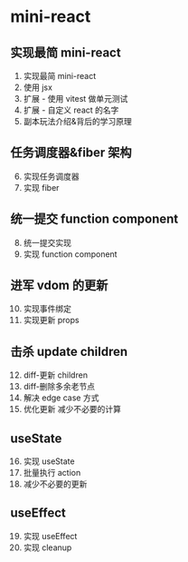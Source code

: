 # mini-react

## 实现最简 mini-react

1. 实现最简 mini-react
2. 使用 jsx
3. 扩展 - 使用 vitest 做单元测试
4. 扩展 - 自定义 react 的名字
5. 副本玩法介绍&背后的学习原理

## 任务调度器&fiber 架构

6. 实现任务调度器
7. 实现 fiber

## 统一提交 function component

8. 统一提交实现
9. 实现 function component

## 进军 vdom 的更新

10. 实现事件绑定
11. 实现更新 props

## 击杀 update children

12. diff-更新 children
13. diff-删除多余老节点
14. 解决 edge case 方式
15. 优化更新 减少不必要的计算

## useState

16. 实现 useState
17. 批量执行 action
18. 减少不必要的更新

## useEffect

19. 实现 useEffect
20. 实现 cleanup
